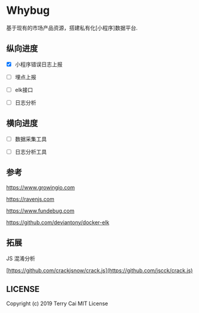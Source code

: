 # Whybug

基于现有的市场产品资源，搭建私有化[小程序]数据平台.



## 纵向进度

- [x] 小程序错误日志上报
- [ ] 埋点上报
- [ ] elk接口
- [ ] 日志分析





## 横向进度

- [ ] 数据采集工具

- [ ] 日志分析工具



## 参考

https://www.growingio.com

https://ravenjs.com

https://www.fundebug.com

https://github.com/deviantony/docker-elk



## 拓展

JS 混淆分析

[https://github.com/crackjsnow/crack.js](https://github.com/jscck/crack.js)



## LICENSE 

Copyright (c) 2019 Terry Cai MIT License

